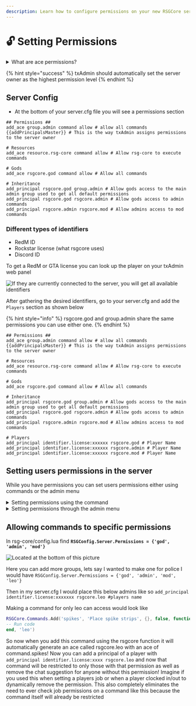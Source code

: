 ```yaml
---
description: Learn how to configure permissions on your new RSGCore server!
---
```


# 🔓 Setting Permissions

<details>

<summary>What are ace permissions?</summary>

Aces are the built-in permissions system provided by CFX. They allow for creating new nodes which have aces attached to them. This permission system consists of aces & principals. Essentially think of a tree with branches. We have our ace that we create and then each branch would be our principal which inherits the permissions of our ace

</details>

{% hint style="success" %}
txAdmin should automatically set the server owner as the highest permission level
{% endhint %}

## Server Config

* At the bottom of your server.cfg file you will see a permissions section

```
## Permissions ##
add_ace group.admin command allow # allow all commands
{{addPrincipalsMaster}} # This is the way txAdmin assigns permissions to the server owner

# Resources
add_ace resource.rsg-core command allow # Allow rsg-core to execute commands

# Gods
add_ace rsgcore.god command allow # Allow all commands

# Inheritance
add_principal rsgcore.god group.admin # Allow gods access to the main admin group used to get all default permissions
add_principal rsgcore.god rsgcore.admin # Allow gods access to admin commands
add_principal rsgcore.admin rsgcore.mod # Allow admins access to mod commands 
```

### Different types of identifiers

* RedM ID
* Rockstar license (what rsgcore uses)
* Discord ID

To get a RedM or GTA license you can look up the player on your txAdmin web panel

![If they are currently connected to the server, you will get all available identifiers](../.gitbook/assets/Untitled-2.png)

After gathering the desired identifiers, go to your server.cfg and add the `Players` section as shown below

{% hint style="info" %}
rsgcore.god and group.admin share the same permissions you can use either one.&#x20;
{% endhint %}

```
## Permissions ##
add_ace group.admin command allow # allow all commands
{{addPrincipalsMaster}} # This is the way txAdmin assigns permissions to the server owner

# Resources
add_ace resource.rsg-core command allow # Allow rsg-core to execute commands

# Gods
add_ace rsgcore.god command allow # Allow all commands

# Inheritance
add_principal rsgcore.god group.admin # Allow gods access to the main admin group used to get all default permissions
add_principal rsgcore.god rsgcore.admin # Allow gods access to admin commands
add_principal rsgcore.admin rsgcore.mod # Allow admins access to mod commands

# Players
add_principal identifier.license:xxxxxx rsgcore.god # Player Name
add_principal identifier.license:xxxxxx rsgcore.admin # Player Name
add_principal identifier.license:xxxxxx rsgcore.mod # Player Name
```

## Setting users permissions in the server

While you have permissions you can set users permissions either using commands or the admin menu

<details>

<summary>Setting permissions using the command </summary>

* While in the server type in the command `/addpermission [id] [addpermissions]`

<!---->

* It will look something like this `/addpermission 1 god`

</details>

<details>

<summary>Setting permissions through the admin menu</summary>

* In chat enter the command `/admin`

<!---->

* Access the "Player Management" tab and select the player you want to give permissions to

<!---->

* Locate a menu item called "Permissions"

<!---->

* Set the user group for that user then press "submit"

</details>

## Allowing commands to specific permissions

In rsg-core/config.lua find **`RSGConfig.Server.Permissions = {'god', 'admin', 'mod'}`**

![Located at the bottom of this picture](https://i.imgur.com/qftzTBD.png)

Here you can add more groups, lets say I wanted to make one for police I would have `RSGConfig.Server.Permissions = {'god', 'admin', 'mod', 'leo'}`

Then in my server.cfg I would place this below admins like so `add_principal identifier.license:xxxxxxx rsgcore.leo #players name`

Making a command for only leo can access would look like

```lua
RSGCore.Commands.Add('spikes', 'Place spike strips', {}, false, function(source)
-- Run code
end, 'leo')
```

So now when you add this command using the rsgcore function it will automatically generate an ace called rsgcore.leo with an ace of command.spikes! Now you can add a principal of a player with `add_principal identifier.license:xxxx rsgcore.leo` and now that command will be restricted to only those with that permission as well as remove the chat suggestion for anyone without this permission! Imagine if you used this when setting a players job or when a player clocked in/out to dynamically remove the permission. This also completely eliminates the need to ever check job permissions on a command like this because the command itself will already be restricted
